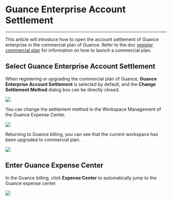 # Guance Enterprise Account Settlement
---

This article will introduce how to open the account settlement of Guance enterprise in the commercial plan of Guance. Refer to the doc [register commercial plan](../../billing/commercial-register.md) for information on how to launch a commercial plan.

## Select Guance Enterprise Account Settlement

When registering or upgrading the commercial plan of Guance, **Guance Enterprise Account Settlement** is selected by default, and the **Change Settlement Method** dialog box can be directly closed.

![](../img/9.upgrade_7.png)

You can change the settlement method in the Workspace Management of the Guance Expense Center.

![](../img/9.upgrade_9.png)

Returning to Guance billing, you can see that the current workspace has been upgraded to commercial plan.

![](../img/9.upgrade_10.png)

## Enter Guance Expense Center

In the Guance billing, click **Expense Center** to automatically jump to the Guance expense center.

![](../img/9.upgrade_11.png)

